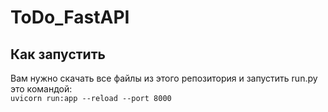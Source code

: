 # ToDo_FastAPI
## Как запустить
Вам нужно скачать все файлы из этого репозитория и запустить run.py это командой:  
```uvicorn run:app --reload --port 8000```
